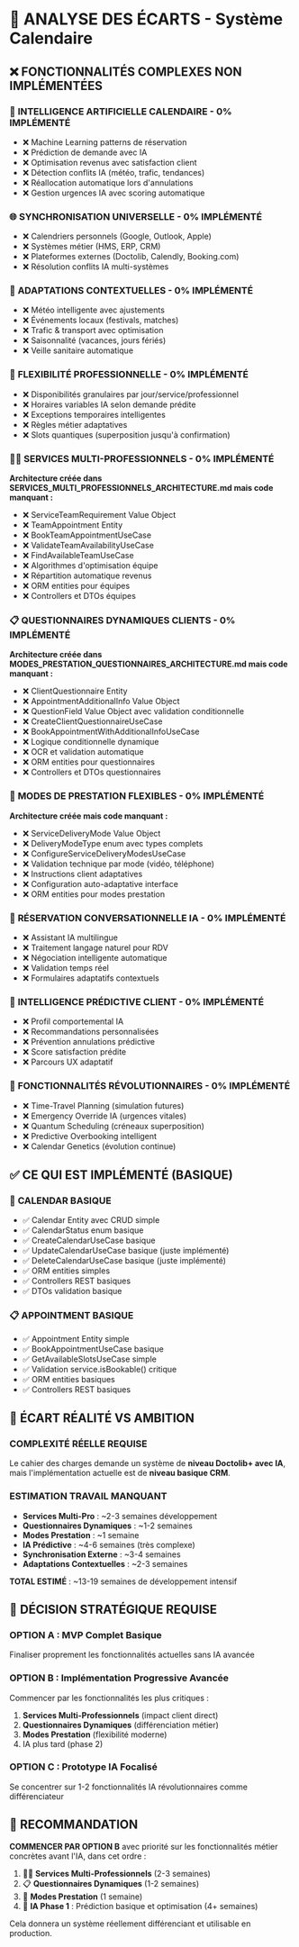 # 🚨 ANALYSE DES ÉCARTS - Système Calendaire

## ❌ FONCTIONNALITÉS COMPLEXES NON IMPLÉMENTÉES

### 🧠 **INTELLIGENCE ARTIFICIELLE CALENDAIRE - 0% IMPLÉMENTÉ**

- ❌ Machine Learning patterns de réservation
- ❌ Prédiction de demande avec IA
- ❌ Optimisation revenus avec satisfaction client
- ❌ Détection conflits IA (météo, trafic, tendances)
- ❌ Réallocation automatique lors d'annulations
- ❌ Gestion urgences IA avec scoring automatique

### 🌐 **SYNCHRONISATION UNIVERSELLE - 0% IMPLÉMENTÉ**

- ❌ Calendriers personnels (Google, Outlook, Apple)
- ❌ Systèmes métier (HMS, ERP, CRM)
- ❌ Plateformes externes (Doctolib, Calendly, Booking.com)
- ❌ Résolution conflits IA multi-systèmes

### 🎯 **ADAPTATIONS CONTEXTUELLES - 0% IMPLÉMENTÉ**

- ❌ Météo intelligente avec ajustements
- ❌ Événements locaux (festivals, matches)
- ❌ Trafic & transport avec optimisation
- ❌ Saisonnalité (vacances, jours fériés)
- ❌ Veille sanitaire automatique

### 🎯 **FLEXIBILITÉ PROFESSIONNELLE - 0% IMPLÉMENTÉ**

- ❌ Disponibilités granulaires par jour/service/professionnel
- ❌ Horaires variables IA selon demande prédite
- ❌ Exceptions temporaires intelligentes
- ❌ Règles métier adaptatives
- ❌ Slots quantiques (superposition jusqu'à confirmation)

### 👨‍⚕️ **SERVICES MULTI-PROFESSIONNELS - 0% IMPLÉMENTÉ**

**Architecture créée dans SERVICES_MULTI_PROFESSIONNELS_ARCHITECTURE.md mais code manquant :**

- ❌ ServiceTeamRequirement Value Object
- ❌ TeamAppointment Entity
- ❌ BookTeamAppointmentUseCase
- ❌ ValidateTeamAvailabilityUseCase
- ❌ FindAvailableTeamUseCase
- ❌ Algorithmes d'optimisation équipe
- ❌ Répartition automatique revenus
- ❌ ORM entities pour équipes
- ❌ Controllers et DTOs équipes

### 📋 **QUESTIONNAIRES DYNAMIQUES CLIENTS - 0% IMPLÉMENTÉ**

**Architecture créée dans MODES_PRESTATION_QUESTIONNAIRES_ARCHITECTURE.md mais code manquant :**

- ❌ ClientQuestionnaire Entity
- ❌ AppointmentAdditionalInfo Value Object
- ❌ QuestionField Value Object avec validation conditionnelle
- ❌ CreateClientQuestionnaireUseCase
- ❌ BookAppointmentWithAdditionalInfoUseCase
- ❌ Logique conditionnelle dynamique
- ❌ OCR et validation automatique
- ❌ ORM entities pour questionnaires
- ❌ Controllers et DTOs questionnaires

### 🎯 **MODES DE PRESTATION FLEXIBLES - 0% IMPLÉMENTÉ**

**Architecture créée mais code manquant :**

- ❌ ServiceDeliveryMode Value Object
- ❌ DeliveryModeType enum avec types complets
- ❌ ConfigureServiceDeliveryModesUseCase
- ❌ Validation technique par mode (vidéo, téléphone)
- ❌ Instructions client adaptatives
- ❌ Configuration auto-adaptative interface
- ❌ ORM entities pour modes prestation

### 🤖 **RÉSERVATION CONVERSATIONNELLE IA - 0% IMPLÉMENTÉ**

- ❌ Assistant IA multilingue
- ❌ Traitement langage naturel pour RDV
- ❌ Négociation intelligente automatique
- ❌ Validation temps réel
- ❌ Formulaires adaptatifs contextuels

### 🔮 **INTELLIGENCE PRÉDICTIVE CLIENT - 0% IMPLÉMENTÉ**

- ❌ Profil comportemental IA
- ❌ Recommandations personnalisées
- ❌ Prévention annulations prédictive
- ❌ Score satisfaction prédite
- ❌ Parcours UX adaptatif

### 🚀 **FONCTIONNALITÉS RÉVOLUTIONNAIRES - 0% IMPLÉMENTÉ**

- ❌ Time-Travel Planning (simulation futures)
- ❌ Emergency Override IA (urgences vitales)
- ❌ Quantum Scheduling (créneaux superposition)
- ❌ Predictive Overbooking intelligent
- ❌ Calendar Genetics (évolution continue)

## ✅ CE QUI EST IMPLÉMENTÉ (BASIQUE)

### 📅 **CALENDAR BASIQUE**

- ✅ Calendar Entity avec CRUD simple
- ✅ CalendarStatus enum basique
- ✅ CreateCalendarUseCase basique
- ✅ UpdateCalendarUseCase basique (juste implémenté)
- ✅ DeleteCalendarUseCase basique (juste implémenté)
- ✅ ORM entities simples
- ✅ Controllers REST basiques
- ✅ DTOs validation basique

### 📋 **APPOINTMENT BASIQUE**

- ✅ Appointment Entity simple
- ✅ BookAppointmentUseCase basique
- ✅ GetAvailableSlotsUseCase simple
- ✅ Validation service.isBookable() critique
- ✅ ORM entities basiques
- ✅ Controllers REST basiques

## 🎯 **ÉCART RÉALITÉ VS AMBITION**

### **COMPLEXITÉ RÉELLE REQUISE**

Le cahier des charges demande un système de **niveau Doctolib+ avec IA**, mais l'implémentation actuelle est de **niveau basique CRM**.

### **ESTIMATION TRAVAIL MANQUANT**

- **Services Multi-Pro** : ~2-3 semaines développement
- **Questionnaires Dynamiques** : ~1-2 semaines
- **Modes Prestation** : ~1 semaine
- **IA Prédictive** : ~4-6 semaines (très complexe)
- **Synchronisation Externe** : ~3-4 semaines
- **Adaptations Contextuelles** : ~2-3 semaines

**TOTAL ESTIMÉ** : ~13-19 semaines de développement intensif

## 🚨 **DÉCISION STRATÉGIQUE REQUISE**

### **OPTION A : MVP Complet Basique**

Finaliser proprement les fonctionnalités actuelles sans IA avancée

### **OPTION B : Implémentation Progressive Avancée**

Commencer par les fonctionnalités les plus critiques :

1. **Services Multi-Professionnels** (impact client direct)
2. **Questionnaires Dynamiques** (différenciation métier)
3. **Modes Prestation** (flexibilité moderne)
4. IA plus tard (phase 2)

### **OPTION C : Prototype IA Focalisé**

Se concentrer sur 1-2 fonctionnalités IA révolutionnaires comme différenciateur

## 🎯 **RECOMMANDATION**

**COMMENCER PAR OPTION B** avec priorité sur les fonctionnalités métier concrètes avant l'IA, dans cet ordre :

1. 👨‍⚕️ **Services Multi-Professionnels** (2-3 semaines)
2. 📋 **Questionnaires Dynamiques** (1-2 semaines)
3. 🎯 **Modes Prestation** (1 semaine)
4. 🧠 **IA Phase 1** : Prédiction basique et optimisation (4+ semaines)

Cela donnera un système réellement différenciant et utilisable en production.

